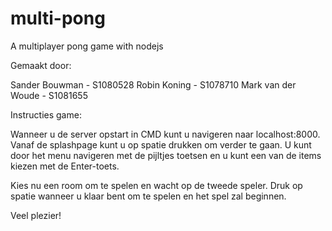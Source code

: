 # multi-pong
A multiplayer pong game with nodejs

Gemaakt door:

Sander Bouwman - S1080528
Robin Koning - S1078710
Mark van der Woude - S1081655

Instructies game:

Wanneer u de server opstart in CMD kunt u navigeren naar localhost:8000.
Vanaf de splashpage kunt u op spatie drukken om verder te gaan.
U kunt door het menu navigeren met de pijltjes toetsen en u kunt een van de items kiezen met de Enter-toets.

Kies nu een room om te spelen en wacht op de tweede speler. Druk op spatie wanneer u klaar bent om te spelen
en het spel zal beginnen.


Veel plezier!